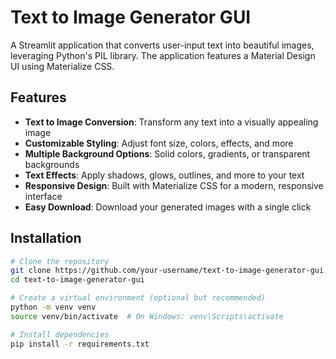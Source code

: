# Text to Image Generator GUI

A Streamlit application that converts user-input text into beautiful images, leveraging Python's PIL library. The application features a Material Design UI using Materialize CSS.

## Features

- **Text to Image Conversion**: Transform any text into a visually appealing image
- **Customizable Styling**: Adjust font size, colors, effects, and more
- **Multiple Background Options**: Solid colors, gradients, or transparent backgrounds
- **Text Effects**: Apply shadows, glows, outlines, and more to your text
- **Responsive Design**: Built with Materialize CSS for a modern, responsive interface
- **Easy Download**: Download your generated images with a single click

## Installation

```bash
# Clone the repository
git clone https://github.com/your-username/text-to-image-generator-gui.git
cd text-to-image-generator-gui

# Create a virtual environment (optional but recommended)
python -m venv venv
source venv/bin/activate  # On Windows: venv\Scripts\activate

# Install dependencies
pip install -r requirements.txt